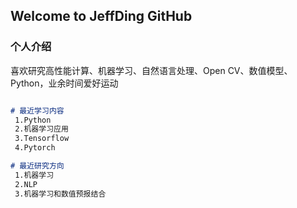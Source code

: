 ## Welcome to JeffDing GitHub


### 个人介绍

喜欢研究高性能计算、机器学习、自然语言处理、Open CV、数值模型、Python，业余时间爱好运动

```markdown

# 最近学习内容
 1.Python  
 2.机器学习应用
 3.Tensorflow
 4.Pytorch

# 最近研究方向
 1.机器学习
 2.NLP
 3.机器学习和数值预报结合

